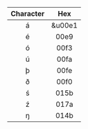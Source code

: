 |Character|Hex|
|:-:|:-:|
|á|\&u00e1|
|é|00e9|
|ó|00f3|
|ú|00fa|
|þ|00fe|
|ð|00f0|
|ś|015b|
|ź|017a|
|ŋ|014b|
